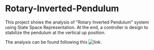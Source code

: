 # Rotary-Inverted-Pendulum
This project shows the analysis  of "Rotary Inverted Pendulum" system using State Space Representation. At the end, a controller is design to stabilize the pendulum at the vertical up position.

The analysis can be found following this ![link](https://www.overleaf.com/read/chjvddftmqrf).

